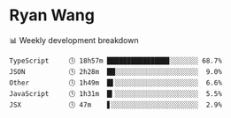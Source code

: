 # Ryan Wang

 <!-- waka-box start -->
📊 Weekly development breakdown
```text
TypeScript     🕓 18h57m ███████████████▊░░░░░░░ 68.7%
JSON           🕓 2h28m  ██░░░░░░░░░░░░░░░░░░░░░  9.0%
Other          🕓 1h49m  █▌░░░░░░░░░░░░░░░░░░░░░  6.6%
JavaScript     🕓 1h31m  █▎░░░░░░░░░░░░░░░░░░░░░  5.5%
JSX            🕓 47m    ▋░░░░░░░░░░░░░░░░░░░░░░  2.9%
```
<!-- Powered by https://github.com/YouEclipse/waka-box-go . -->
<!-- waka-box end -->